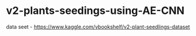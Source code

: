 # v2-plants-seedings-using-AE-CNN
data seet - https://www.kaggle.com/vbookshelf/v2-plant-seedlings-dataset

